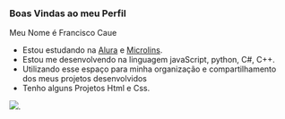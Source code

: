 ### Boas Vindas ao meu Perfil

Meu Nome é Francisco Caue

- Estou estudando na [Alura](https://www.alura.com.br) e [Microlins](https://www.microlins.com.br/). 
- Estou me desenvolvendo na linguagem javaScript, python, C#, C++.
- Utilizando esse espaço para minha organização e compartilhamento dos meus projetos desenvolvidos
- Tenho alguns Projetos Html e Css.


![](https://c.tenor.com/VT9r0GR_F3cAAAAd/tenor.gif).
